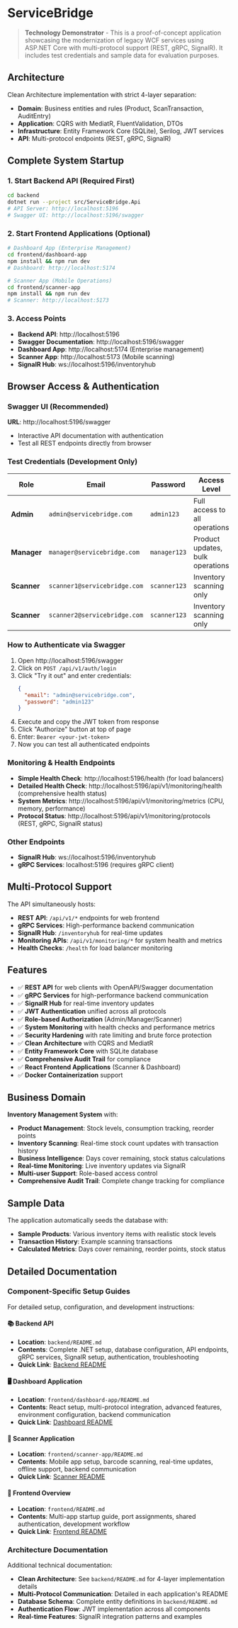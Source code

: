 # ServiceBridge

> **Technology Demonstrator** - This is a proof-of-concept application showcasing the modernization of legacy WCF services using ASP.NET Core with multi-protocol support (REST, gRPC, SignalR). It includes test credentials and sample data for evaluation purposes.

## Architecture

Clean Architecture implementation with strict 4-layer separation:
- **Domain**: Business entities and rules (Product, ScanTransaction, AuditEntry)
- **Application**: CQRS with MediatR, FluentValidation, DTOs
- **Infrastructure**: Entity Framework Core (SQLite), Serilog, JWT services
- **API**: Multi-protocol endpoints (REST, gRPC, SignalR)

## Complete System Startup

### 1. Start Backend API (Required First)
```bash
cd backend
dotnet run --project src/ServiceBridge.Api
# API Server: http://localhost:5196
# Swagger UI: http://localhost:5196/swagger
```

### 2. Start Frontend Applications (Optional)
```bash
# Dashboard App (Enterprise Management)
cd frontend/dashboard-app
npm install && npm run dev
# Dashboard: http://localhost:5174

# Scanner App (Mobile Operations) 
cd frontend/scanner-app
npm install && npm run dev
# Scanner: http://localhost:5173
```

### 3. Access Points
- **Backend API**: http://localhost:5196
- **Swagger Documentation**: http://localhost:5196/swagger
- **Dashboard App**: http://localhost:5174 (Enterprise management)
- **Scanner App**: http://localhost:5173 (Mobile scanning)
- **SignalR Hub**: ws://localhost:5196/inventoryhub

## Browser Access & Authentication

### Swagger UI (Recommended)
**URL**: http://localhost:5196/swagger
- Interactive API documentation with authentication
- Test all REST endpoints directly from browser

### Test Credentials (Development Only)
| Role | Email | Password | Access Level |
|------|-------|----------|--------------|
| **Admin** | `admin@servicebridge.com` | `admin123` | Full access to all operations |
| **Manager** | `manager@servicebridge.com` | `manager123` | Product updates, bulk operations |
| **Scanner** | `scanner1@servicebridge.com` | `scanner123` | Inventory scanning only |
| **Scanner** | `scanner2@servicebridge.com` | `scanner123` | Inventory scanning only |

### How to Authenticate via Swagger
1. Open http://localhost:5196/swagger
2. Click on `POST /api/v1/auth/login`
3. Click "Try it out" and enter credentials:
   ```json
   {
     "email": "admin@servicebridge.com",
     "password": "admin123"
   }
   ```
4. Execute and copy the JWT token from response
5. Click "Authorize" button at top of page
6. Enter: `Bearer <your-jwt-token>`
7. Now you can test all authenticated endpoints

### Monitoring & Health Endpoints
- **Simple Health Check**: http://localhost:5196/health (for load balancers)
- **Detailed Health Check**: http://localhost:5196/api/v1/monitoring/health (comprehensive health status)
- **System Metrics**: http://localhost:5196/api/v1/monitoring/metrics (CPU, memory, performance)
- **Protocol Status**: http://localhost:5196/api/v1/monitoring/protocols (REST, gRPC, SignalR status)

### Other Endpoints
- **SignalR Hub**: ws://localhost:5196/inventoryhub
- **gRPC Services**: localhost:5196 (requires gRPC client)

## Multi-Protocol Support

The API simultaneously hosts:
- **REST API**: `/api/v1/*` endpoints for web frontend
- **gRPC Services**: High-performance backend communication
- **SignalR Hub**: `/inventoryhub` for real-time updates
- **Monitoring APIs**: `/api/v1/monitoring/*` for system health and metrics
- **Health Checks**: `/health` for load balancer monitoring

## Features

- ✅ **REST API** for web clients with OpenAPI/Swagger documentation
- ✅ **gRPC Services** for high-performance backend communication  
- ✅ **SignalR Hub** for real-time inventory updates
- ✅ **JWT Authentication** unified across all protocols
- ✅ **Role-based Authorization** (Admin/Manager/Scanner)
- ✅ **System Monitoring** with health checks and performance metrics
- ✅ **Security Hardening** with rate limiting and brute force protection
- ✅ **Clean Architecture** with CQRS and MediatR
- ✅ **Entity Framework Core** with SQLite database
- ✅ **Comprehensive Audit Trail** for compliance
- ✅ **React Frontend Applications** (Scanner & Dashboard)
- ✅ **Docker Containerization** support

## Business Domain

**Inventory Management System** with:
- **Product Management**: Stock levels, consumption tracking, reorder points
- **Inventory Scanning**: Real-time stock count updates with transaction history
- **Business Intelligence**: Days cover remaining, stock status calculations
- **Real-time Monitoring**: Live inventory updates via SignalR
- **Multi-user Support**: Role-based access control
- **Comprehensive Audit Trail**: Complete change tracking for compliance

## Sample Data

The application automatically seeds the database with:
- **Sample Products**: Various inventory items with realistic stock levels
- **Transaction History**: Example scanning transactions
- **Calculated Metrics**: Days cover remaining, reorder points, stock status

## Detailed Documentation

### Component-Specific Setup Guides

For detailed setup, configuration, and development instructions:

#### 📚 **Backend API**
- **Location**: `backend/README.md`
- **Contents**: Complete .NET setup, database configuration, API endpoints, gRPC services, SignalR setup, authentication, troubleshooting
- **Quick Link**: [Backend README](./backend/README.md)

#### 🖥️ **Dashboard Application**
- **Location**: `frontend/dashboard-app/README.md`
- **Contents**: React setup, multi-protocol integration, advanced features, environment configuration, backend communication
- **Quick Link**: [Dashboard README](./frontend/dashboard-app/README.md)

#### 📱 **Scanner Application**  
- **Location**: `frontend/scanner-app/README.md`
- **Contents**: Mobile app setup, barcode scanning, real-time updates, offline support, backend communication
- **Quick Link**: [Scanner README](./frontend/scanner-app/README.md)

#### 🚀 **Frontend Overview**
- **Location**: `frontend/README.md`
- **Contents**: Multi-app startup guide, port assignments, shared authentication, development workflow
- **Quick Link**: [Frontend README](./frontend/README.md)

### Architecture Documentation

Additional technical documentation:
- **Clean Architecture**: See `backend/README.md` for 4-layer implementation details
- **Multi-Protocol Communication**: Detailed in each application's README
- **Database Schema**: Complete entity definitions in `backend/README.md`
- **Authentication Flow**: JWT implementation across all components
- **Real-time Features**: SignalR integration patterns and examples
